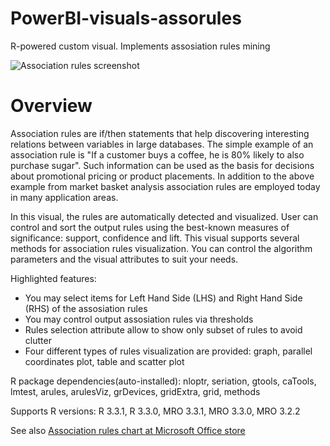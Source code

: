# PowerBI-visuals-assorules
R-powered custom visual. Implements assosiation rules mining

![Association rules screenshot](https://az158878.vo.msecnd.net/marketing/Partner_21474836617/Product_42949680599/Asset_1ae51daa-9700-4e2d-b05d-f22655959eea/AssociationRulesscreenshot1.png)
# Overview
Association rules are if/then statements that help discovering interesting relations between variables in large databases. The simple example of an association rule is "If a customer buys a coffee, he is 80% likely to also purchase sugar". Such information can be used as the basis for decisions about promotional pricing or product placements. In addition to the above example from market basket analysis association rules are employed today in many application areas.

In this visual, the rules are automatically detected and visualized. User can control and sort the output rules using the best-known measures of significance: support, confidence and lift. This visual supports several methods for association rules visualization. You can control the algorithm parameters and the visual attributes to suit your needs.

Highlighted features:
* You may select items for Left Hand Side (LHS) and Right Hand Side (RHS) of the assosiation rules
* You may control output assosiation rules via thresholds
* Rules selection attribute allow to show only subset of rules to avoid clutter
* Four different types of rules visualization are provided: graph, parallel coordinates plot, table and scatter plot

R package dependencies(auto-installed): nloptr, seriation, gtools, caTools, lmtest, arules, arulesViz, grDevices, gridExtra, grid, methods

Supports R versions: R 3.3.1, R 3.3.0, MRO 3.3.1, MRO 3.3.0, MRO 3.2.2

See also [Association rules chart at Microsoft Office store](https://store.office.com/en-us/app.aspx?assetid=WA104380815&sourcecorrid=f46a638e-f733-4e6c-ad8c-c5cebbd40981&searchapppos=0&ui=en-US&rs=en-US&ad=US&appredirect=false)